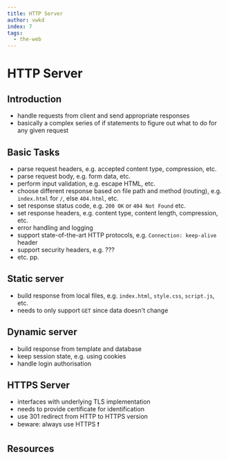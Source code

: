 ```yaml
---
title: HTTP Server
author: vwkd
index: 7
tags:
  - the-web
---
```

# HTTP Server



## Introduction

- handle requests from client and send appropriate responses
- basically a complex series of if statements to figure out what to do for any given request



## Basic Tasks

- parse request headers, e.g. accepted content type, compression, etc.
- parse request body, e.g. form data, etc.
- perform input validation, e.g. escape HTML, etc.
- choose different response based on file path and method (routing), e.g. `index.html` for `/`, else `404.html`, etc.
- set response status code, e.g. `200 OK` or `404 Not Found` etc.
- set response headers, e.g. content type, content length, compression, etc.
- error handling and logging
- support state-of-the-art HTTP protocols, e.g. `Connection: keep-alive` header
- support security headers, e.g. ???
- etc. pp.



## Static server

- build response from local files, e.g. `index.html`, `style.css`, `script.js`, etc.
- needs to only support `GET` since data doesn't change



## Dynamic server

- build response from template and database
- keep session state, e.g. using cookies
- handle login authorisation



## HTTPS Server

- interfaces with underlying TLS implementation
- needs to provide certificate for identification
- use 301 redirect from HTTP to HTTPS version
- beware: always use HTTPS ❗️



## Resources